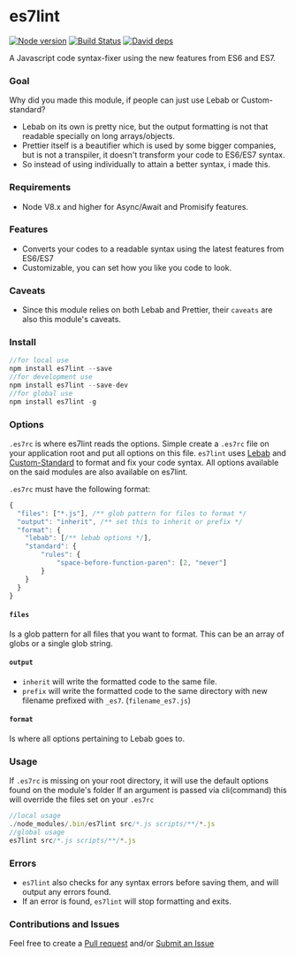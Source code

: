 # es7lint

[![Node version](https://img.shields.io/badge/Node-8.1.4-blue.svg)](http://nodejs.org/download/)
[![Build Status](https://api.travis-ci.org/uniibu/es7lint.svg?branch=master)](https://travis-ci.org/uniibu/es7lint)
[![David deps](https://david-dm.org/uniibu/es7lint.svg)](https://david-dm.org/uniibu/es7lint)

A Javascript code syntax-fixer using the new features from ES6 and ES7.

### Goal
Why did you made this module, if people can just use Lebab or Custom-standard?
- Lebab on its own is pretty nice, but the output formatting is not that readable specially on
long arrays/objects.
- Prettier itself is a beautifier which is used by some bigger companies, but is not a transpiler, it
doesn't transform your code to ES6/ES7 syntax.
- So instead of using individually to attain a better syntax, i made this.

### Requirements
- Node V8.x and higher for Async/Await and Promisify features.

### Features
- Converts your codes to a readable syntax using the latest features from ES6/ES7
- Customizable, you can set how you like you code to look.

### Caveats
- Since this module relies on both Lebab and Prettier, their `caveats` are also this module's caveats.

### Install
```js
//for local use
npm install es7lint --save
//for development use
npm install es7lint --save-dev
//for global use
npm install es7lint -g
```
### Options

`.es7rc` is where es7lint reads the options. Simple create a `.es7rc` file on your application root and put all options on this file.
`es7lint` uses [Lebab](https://www.npmjs.com/package/lebab) and [Custom-Standard](https://github.com/uniibu/custom-standard) to
format and fix your code syntax. All options available on the said modules are also available on es7lint. 

`.es7rc` must have the following format:
```js
{
  "files": ["*.js"], /** glob pattern for files to format */
  "output": "inherit", /** set this to inherit or prefix */
  "format": {
    "lebab": [/** lebab options */],
    "standard": {
		"rules": {
  			"space-before-function-paren": [2, "never"]
		}
    }
  }
}
```

#### `files`
Is a glob pattern for all files that you want to format. This can be an array of globs or a single glob string.

#### `output`
- `inherit` will write the formatted code to the same file.
- `prefix` will write the formatted code to the same directory with new filename prefixed with `_es7`. (`filename_es7.js`)

#### `format`
Is where all options pertaining to Lebab goes to.

### Usage

If `.es7rc` is missing on your root directory, it will use the default options found on the module's folder
If an argument is passed via cli(command) this will override the files set on your `.es7rc`

```js
//local usage
./node_modules/.bin/es7lint src/*.js scripts/**/*.js
//global usage
es7lint src/*.js scripts/**/*.js
```

### Errors

- `es7lint` also checks for any syntax errors before saving them, and will output any errors found.
- If an error is found, `es7lint` will stop formatting and exits.

### Contributions and Issues
Feel free to create a [Pull request](https://github.com/uniibu/es7lint/pulls) and/or [Submit an Issue](https://github.com/uniibu/es7lint/issues)